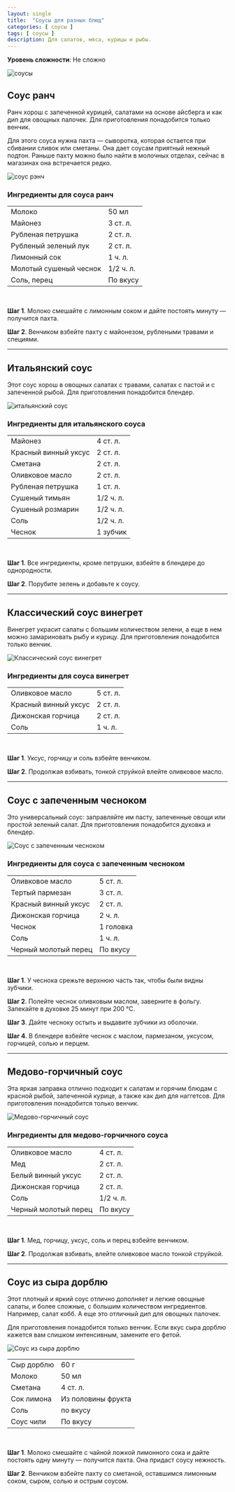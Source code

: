 ```yaml
---
layout: single
title:  "Соусы для разных блюд"
categories: [ соусы ]
tags: [ соусы ]
description: Для салатов, мяса, курицы и рыбы.
---
```


**Уровень сложности**: Не сложно

![соусы](assets/images/post-sause.jpg)

## Соус ранч
Ранч хорош с запеченной курицей, салатами на основе айсберга и как дип для овощных палочек. Для приготовления понадобится только венчик.

Для этого соуса нужна пахта — сыворотка, которая остается при сбивании сливок или сметаны. Она дает соусам приятный нежный подтон. Раньше пахту можно было найти в молочных отделах, сейчас в магазинах она встречается редко.

![соус рэнч](../assets/images/awesome-sauce-1.xns6h6..jpg)

### Ингредиенты для соуса ранч

<table>
    <tbody>
      <tr>
        <td>Молоко</td>
        <td>50 мл</td>
      </tr>
      <tr>
        <td>Майонез</td>
        <td>3 ст. л.</td>
      </tr>
      <tr>
        <td>Рубленая петрушка</td>
        <td>2 ст. л.</td>
      </tr>
      <tr>
        <td>Рубленый зеленый лук</td>
        <td>2 ст. л.</td>
      </tr>
      <tr>
        <td>Лимонный сок</td>
        <td>1 ч. л.</td>
      </tr>
      <tr>
        <td>Молотый сушеный чеснок</td>
        <td>1/2 ч. л.</td>
      </tr>
      <tr>
        <td>Соль, перец</td>
        <td>По вкусу</td>
      </tr>
    </tbody>
</table>
<br>

**Шаг 1**. Молоко смешайте с лимонным соком и дайте постоять минуту — получится пахта.

**Шаг 2**. Венчиком взбейте пахту с майонезом, рублеными травами и специями.

---

## Итальянский соус
Этот соус хорош в овощных салатах с травами, салатах с пастой и с запеченной рыбой. Для приготовления понадобится блендер.

![итальянский соус](../assets/images/awesome-sauce-2.6yatqj..jpg)

### Ингредиенты для итальянского соуса

<table>
    <tbody>
      <tr>
        <td>Майонез</td>
        <td>4 ст. л.</td>
      </tr>
      <tr>
        <td>Красный винный уксус</td>
        <td>2 ст. л.</td>
      </tr>
      <tr>
        <td>Сметана</td>
        <td>2 ст. л.</td>
      </tr>
      <tr>
        <td>Оливковое масло</td>
        <td>2 ст. л.</td>
      </tr>
      <tr>
        <td>Рубленая петрушка</td>
        <td>1 ст. л.</td>
      </tr>
      <tr>
        <td>Сушеный тимьян</td>
        <td>1/2 ч. л.</td>
      </tr>
      <tr>
        <td>Сушеный розмарин</td>
        <td>1/2 ч. л.</td>
      </tr>
      <tr>
        <td>Соль</td>
        <td>1/2 ч. л.</td>
      </tr>
      <tr>
        <td>Чеснок</td>
        <td>1 зубчик</td>
      </tr>
    </tbody>
</table>
<br>

**Шаг 1**. Все ингредиенты, кроме петрушки, взбейте в блендере до однородности.

**Шаг 2**. Порубите зелень и добавьте к соусу.

---

## Классический соус винегрет
Винегрет украсит салаты с большим количеством зелени, а еще в нем можно замариновать рыбу и курицу. Для приготовления понадобится только венчик.

![Классический соус винегрет](../assets/images/awesome-sauce-3.scwpnw..jpg)

### Ингредиенты для соуса винегрет

<table>
    <tbody>
      <tr>
        <td>Оливковое масло</td>
        <td>5 ст. л.</td>
      </tr>
     <tr>
        <td>Красный винный уксус</td>
        <td>2 ст. л.</td>
      </tr>
      <tr>
        <td>Дижонская горчица</td>
        <td>2 ст. л.</td>
      </tr>
      <tr>
        <td>Соль</td>
        <td>1 ч. л.</td>
      </tr>
    </tbody>
</table>
<br>

**Шаг 1**. Уксус, горчицу и соль взбейте венчиком.

**Шаг 2**. Продолжая взбивать, тонкой струйкой влейте оливковое масло.

---

## Соус с запеченным чесноком
Это универсальный соус: заправляйте им пасту, запеченные овощи или простой зеленый салат. Для приготовления понадобится духовка и блендер.

![Соус с запеченным чесноком](../assets/images/awesome-sauce-4.pgq5rn..jpg)

### Ингредиенты для соуса с запеченным чесноком

<table>
    <tbody>
      <tr>
        <td>Оливковое масло</td>
        <td>5 ст. л.</td>
      </tr>
     <tr>
        <td>Тертый пармезан</td>
        <td>3 ст. л.</td>
      </tr>
      <tr>
        <td>Красный винный уксус</td>
        <td>2 ст. л.</td>
      </tr>
      <tr>
        <td>Дижонская горчица</td>
        <td>2 ч. л.</td>
      </tr>
      <tr>
        <td>Чеснок</td>
        <td>1 головка</td>
      </tr>
      <tr>
        <td>Соль</td>
        <td>1 ч. л.</td>
      </tr>
      <tr>
        <td>Черный молотый перец</td>
        <td>По вкусу</td>
      </tr>
    </tbody>
</table>
<br>

**Шаг 1**. У чеснока срежьте верхнюю часть так, чтобы были видны зубчики.

**Шаг 2**. Полейте чеснок оливковым маслом, заверните в фольгу. Запекайте в духовке 25 минут при 200 °С.

**Шаг 3**. Дайте чесноку остыть и выдавите зубчики из оболочки.

**Шаг 4**. В блендере взбейте чеснок с маслом, пармезаном, уксусом, горчицей, солью и перцем.

---

## Медово-горчичный соус
Эта яркая заправка отлично подходит к салатам и горячим блюдам с красной рыбой, запеченной курице, а также как дип для наггетсов. Для приготовления понадобится только венчик.

![Медово-горчичный соус](../assets/images/awesome-sauce-5.iikdro..jpg)

### Ингредиенты для медово-горчичного соуса

<table>
    <tbody>
      <tr>
        <td>Оливковое масло</td>
        <td>4 ст. л.</td>
      </tr>
     <tr>
        <td>Мед</td>
        <td>2 ст. л.</td>
      </tr>
      <tr>
        <td>Белый винный уксус</td>
        <td>2 ст. л.</td>
      </tr>
      <tr>
        <td>Дижонская горчица</td>
        <td>2 ст. л.</td>
      </tr>
      <tr>
        <td>Соль</td>
        <td>1/2 ч. л.</td>
      </tr>
      <tr>
        <td>Черный молотый перец</td>
        <td>По вкусу</td>
      </tr>
    </tbody>
</table>
<br>

**Шаг 1**. Мед, горчицу, уксус, соль и перец взбейте венчиком.

**Шаг 2**. Продолжая взбивать, влейте оливковое масло тонкой струйкой.

---

## Соус из сыра дорблю
Этот плотный и яркий соус отлично дополняет и легкие овощные салаты, и более сложные, с большим количеством ингредиентов. Например, салат кобб. А еще это отличный дип для овощных палочек.

Для приготовления понадобится только венчик. Если вкус сыра дорблю кажется вам слишком интенсивным, замените его фетой.

![Соус из сыра дорблю](../assets/images/awesome-sauce-9.xd2dvh..jpg)

<table>
    <tbody>
      <tr>
        <td>Сыр дорблю</td>
        <td>60 г</td>
      </tr>
     <tr>
        <td>Молоко</td>
        <td>50 мл</td>
      </tr>
      <tr>
        <td>Сметана</td>
        <td>4 ст. л.</td>
      </tr>
      <tr>
        <td>Сок лимона</td>
        <td>Из половины фрукта</td>
      </tr>
      <tr>
        <td>Соль</td>
        <td>по вкусу</td>
      </tr>
      <tr>
        <td>Соус чили</td>
        <td>По вкусу</td>
      </tr>
    </tbody>
</table>
<br>

**Шаг 1**. Молоко смешайте с чайной ложкой лимонного сока и дайте постоять одну минуту — получится пахта. Она придаст соусу нежность.

**Шаг 2**. Венчиком взбейте пахту со сметаной, оставшимся лимонным соком, сыром, солью и острым соусом.

